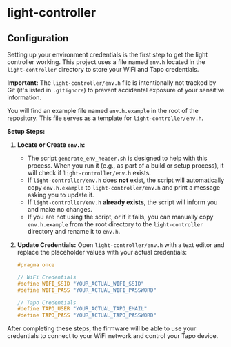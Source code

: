 # light-controller

## Configuration

Setting up your environment credentials is the first step to get the light controller working. This project uses a file named `env.h` located in the `light-controller` directory to store your WiFi and Tapo credentials.

**Important:** The `light-controller/env.h` file is intentionally not tracked by Git (it's listed in `.gitignore`) to prevent accidental exposure of your sensitive information.

You will find an example file named `env.h.example` in the root of the repository. This file serves as a template for `light-controller/env.h`.

**Setup Steps:**

1.  **Locate or Create `env.h`:**
    *   The script `generate_env_header.sh` is designed to help with this process. When you run it (e.g., as part of a build or setup process), it will check if `light-controller/env.h` exists.
    *   If `light-controller/env.h` does **not** exist, the script will automatically copy `env.h.example` to `light-controller/env.h` and print a message asking you to update it.
    *   If `light-controller/env.h` **already exists**, the script will inform you and make no changes.
    *   If you are not using the script, or if it fails, you can manually copy `env.h.example` from the root directory to the `light-controller` directory and rename it to `env.h`.

2.  **Update Credentials:**
    Open `light-controller/env.h` with a text editor and replace the placeholder values with your actual credentials:

    ```cpp
    #pragma once

    // WiFi Credentials
    #define WIFI_SSID "YOUR_ACTUAL_WIFI_SSID"
    #define WIFI_PASS "YOUR_ACTUAL_WIFI_PASSWORD"

    // Tapo Credentials
    #define TAPO_USER "YOUR_ACTUAL_TAPO_EMAIL"
    #define TAPO_PASS "YOUR_ACTUAL_TAPO_PASSWORD"
    ```

After completing these steps, the firmware will be able to use your credentials to connect to your WiFi network and control your Tapo device.
